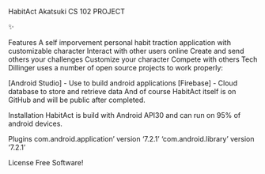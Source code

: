 HabitAct
Akatsuki
CS 102 PROJECT

✨

Features
A self imporvement personal habit traction application with customizable character
Interact with other users online
Create and send others your challenges
Customize your character
Compete with others
Tech
Dillinger uses a number of open source projects to work properly:

[Android Studio] - Use to build android applications
[Firebase] - Cloud database to store and retrieve data
And of course HabitAct itself is on GitHub and will be public after completed.

Installation
HabitAct is build with Android API30 and can run on 95% of android devices.

Plugins
com.android.application’ version ‘7.2.1’
‘com.android.library’ version ‘7.2.1’

License
Free Software!
